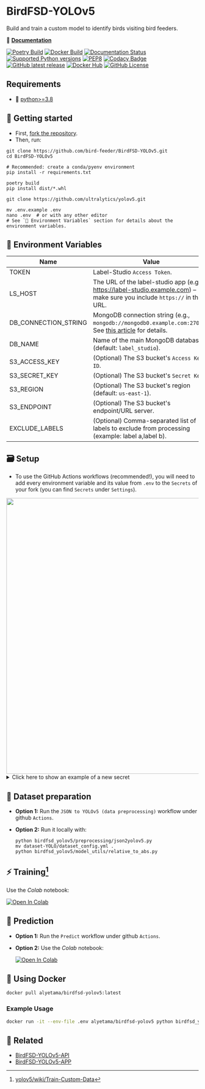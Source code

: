 # BirdFSD-YOLOv5

Build and train a custom model to identify birds visiting bird feeders.

📖 **[Documentation](https://birdfsd-yolov5.readthedocs.io/en/latest/)**

[![Poetry Build](https://github.com/bird-feeder/BirdFSD-YOLOv5/actions/workflows/poetry-build.yml/badge.svg)](https://github.com/bird-feeder/BirdFSD-YOLOv5/actions/workflows/poetry-build.yml) [![Docker Build](https://github.com/bird-feeder/BirdFSD-YOLOv5/actions/workflows/docker-build.yml/badge.svg)](https://github.com/bird-feeder/BirdFSD-YOLOv5/actions/workflows/docker-build.yml) [![Documentation Status](https://readthedocs.org/projects/birdfsd-yolov5/badge/?version=latest)](https://birdfsd-yolov5.readthedocs.io/en/latest/?badge=latest) [![Supported Python versions](https://img.shields.io/badge/Python-%3E=3.8-blue.svg)](https://www.python.org/downloads/) [![PEP8](https://img.shields.io/badge/Code%20style-PEP%208-orange.svg)](https://www.python.org/dev/peps/pep-0008/) [![Codacy Badge](https://app.codacy.com/project/badge/Grade/8810d995e593497d9bd04afcfdc366ce)](https://www.codacy.com/gh/bird-feeder/BirdFSD-YOLOv5/dashboard?utm_source=github.com&amp;utm_medium=referral&amp;utm_content=bird-feeder/BirdFSD-YOLOv5&amp;utm_campaign=Badge_Grade) [![GitHub latest release](https://badgen.net/github/release/bird-feeder/BirdFSD-YOLOv5)](https://github.com/bird-feeder/BirdFSD-YOLOv5/releases) [![Docker Hub](https://badgen.net/badge/icon/Docker%20Hub?icon=docker&label)](https://hub.docker.com/r/alyetama/birdfsd-yolov5) [![GitHub License](https://img.shields.io/github/license/Naereen/StrapDown.js.svg)](https://github.com/bird-feeder/BirdFSD-YOLOv5/blob/main/LICENSE)

## Requirements
- 🐍 [python>=3.8](https://www.python.org/downloads/)

## 🚀 Getting started

- First, [fork the repository](https://github.com/bird-feeder/BirdFSD-YOLOv5/fork).
- Then, run:

```shell
git clone https://github.com/bird-feeder/BirdFSD-YOLOv5.git
cd BirdFSD-YOLOv5

# Recommended: create a conda/pyenv environment
pip install -r requirements.txt

poetry build
pip install dist/*.whl

git clone https://github.com/ultralytics/yolov5.git

mv .env.example .env
nano .env  # or with any other editor
# See `🌱 Environment Variables` section for details about the environment variables.
```

## 🌱 Environment Variables


| Name                 | Value                                                                                                                   |
|----------------------|-------------------------------------------------------------------------------------------------------------------------|
| TOKEN                | Label-Studio `Access Token`.                                                                                            |
| LS_HOST              | The URL of the label-studio app (e.g., https://label-studio.example.com) – make sure you include `https://` in the URL. |
| DB_CONNECTION_STRING | MongoDB connection string (e.g., `mongodb://mongodb0.example.com:27017`). See [this article](https://www.mongodb.com/docs/manual/reference/connection-string/) for details.                                                                                          |
| DB_NAME              | Name of the main MongoDB database (default: `label_studio`).                                                            |
| S3_ACCESS_KEY        | (Optional) The S3 bucket's `Access Key ID`.                                                                             |
| S3_SECRET_KEY        | (Optional) The S3 bucket's `Secret Key`.                                                                                |
| S3_REGION            | (Optional) The S3 bucket's region (default: `us-east-1`).                                                               |
| S3_ENDPOINT          | (Optional) The S3 bucket's endpoint/URL server.                                                                         |
| EXCLUDE_LABELS       | (Optional) Comma-separated list of labels to exclude from processing (example: label a,label b).                        |


## 🗃️ Setup

- To use the GitHub Actions workflows (recommended!), you will need to add every environment variable and its value from `.env` to the `Secrets` of your fork (you can find `Secrets` under `Settings`).

<img src="https://i.imgur.com/xlVfoxX.png"  width="720"> 

<details>
  <summary>Click here to show an example of a new secret</summary>

  <img src="https://i.imgur.com/fOKMgHy.png"  width="720"> 

</details>

## 🔧 Dataset preparation

- **Option 1:** Run the `JSON to YOLOv5 (data preprocessing)` workflow under github `Actions`.

- **Option 2:** Run it locally with:

  ```shell
  python birdfsd_yolov5/preprocessing/json2yolov5.py
  mv dataset-YOLO/dataset_config.yml .
  python birdfsd_yolov5/model_utils/relative_to_abs.py
  ```

## ⚡ Training[^1]

Use the *Colab* notebook: 

[![Open In Colab](https://colab.research.google.com/assets/colab-badge.svg)](https://colab.research.google.com/github/bird-feeder/BirdFSD-YOLOv5/blob/main/notebooks/BirdFSD_YOLOv5_train.ipynb)

## 📝 Prediction

- **Option 1:** Run the `Predict` workflow under github `Actions`.
- **Option 2:** Use the *Colab* notebook:

  [![Open In Colab](https://colab.research.google.com/assets/colab-badge.svg)](https://colab.research.google.com/github/bird-feeder/BirdFSD-YOLOv5/blob/main/notebooks/BirdFSDV1_YOLOv5_LS_Predict.ipynb)
  
  
## 🐳 Using Docker
```sh
docker pull alyetama/birdfsd-yolov5:latest
```

### Example Usage
```sh
docker run -it --env-file .env alyetama/birdfsd-yolov5 python birdfsd_yolov5/preprocessing/json2yolov5.py
```


## 🔖 Related

- [BirdFSD-YOLOv5-API](https://github.com/bird-feeder/BirdFSD-YOLOv5-API)
- [BirdFSD-YOLOv5-APP](https://github.com/bird-feeder/BirdFSD-YOLOv5-App)


[^1]: [yolov5/wiki/Train-Custom-Data](https://github.com/ultralytics/yolov5/wiki/Train-Custom-Data)

